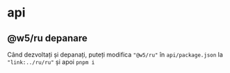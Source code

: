 # api

## @w5/ru depanare

Când dezvoltați și depanați, puteți modifica `"@w5/ru"` în `api/package.json` la `"link:../ru/ru"` și apoi `pnpm i`
